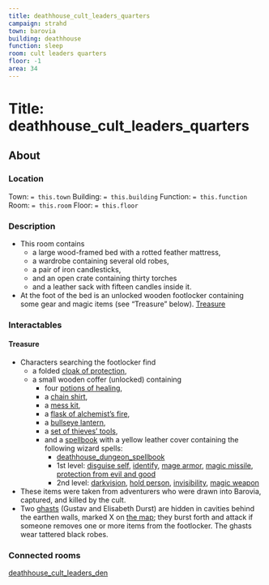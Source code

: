 ```yaml
---
title: deathhouse_cult_leaders_quarters
campaign: strahd
town: barovia
building: deathhouse
function: sleep
room: cult leaders quarters
floor: -1
area: 34
---
```

# Title: deathhouse_cult_leaders_quarters
## About
### Location
Town: `= this.town`
Building: `= this.building`
Function: `= this.function`
Room: `= this.room`
Floor: `= this.floor` 
### Description
- This room contains 
	- a large wood-framed bed with a rotted feather mattress, 
	- a wardrobe containing several old robes, 
	- a pair of iron candlesticks, 
	- and an open crate containing thirty torches 
	- and a leather sack with fifteen candles inside it. 
- At the foot of the bed is an unlocked wooden footlocker containing some gear and magic items (see “Treasure” below). [Treasure](#Treasure)
### Interactables
#### Treasure
- Characters searching the footlocker find 
	- a folded [cloak of protection](https://www.dndbeyond.com/magic-items/cloak-of-protection), 
	- a small wooden coffer (unlocked) containing 
		- four [potions of healing](https://www.dndbeyond.com/equipment/potion-of-healing), 
		- a [chain shirt](https://www.dndbeyond.com/equipment/chain-shirt), 
		- a [mess kit](https://www.dndbeyond.com/equipment/mess-kit), 
		- a [flask of alchemist’s fire](https://www.dndbeyond.com/equipment/alchemists-fire-flask), 
		- a [bullseye lantern](https://www.dndbeyond.com/equipment/lantern-bullseye), 
		- a [set of thieves’ tools](https://www.dndbeyond.com/equipment/thieves-tools), 
		- and a [spellbook](https://www.dndbeyond.com/equipment/spellbook) with a yellow leather cover containing the following wizard spells:
			- [deathhouse_dungeon_spellbook](deathhouse_dungeon_spellbook.md)
			- 1st level: [disguise self](https://www.dndbeyond.com/spells/disguise-self), [identify](https://www.dndbeyond.com/spells/identify), [mage armor](https://www.dndbeyond.com/spells/mage-armor), [magic missile](https://www.dndbeyond.com/spells/magic-missile), [protection from evil and good](https://www.dndbeyond.com/spells/protection-from-evil-and-good)
			- 2nd level: [darkvision](https://www.dndbeyond.com/spells/darkvision), [hold person](https://www.dndbeyond.com/spells/hold-person), [invisibility](https://www.dndbeyond.com/spells/invisibility), [magic weapon](https://www.dndbeyond.com/spells/magic-weapon)
- These items were taken from adventurers who were drawn into Barovia, captured, and killed by the cult.
- Two [ghasts](https://www.dndbeyond.com/monsters/ghast) (Gustav and Elisabeth Durst) are hidden in cavities behind the earthen walls, marked X on [the map](https://www.dndbeyond.com/sources/cos/appendix-b-death-house#MapB1DeathHouse "the map"); they burst forth and attack if someone removes one or more items from the footlocker. The ghasts wear tattered black robes.
### Connected rooms
[deathhouse_cult_leaders_den](deathhouse_cult_leaders_den.md)